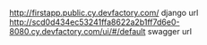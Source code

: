 http://firstapp.public.cy.devfactory.com/ django url
http://scd0d434ec53241ffa8622a2b1ff7d6e0-8080.cy.devfactory.com/ui/#/default swagger url
